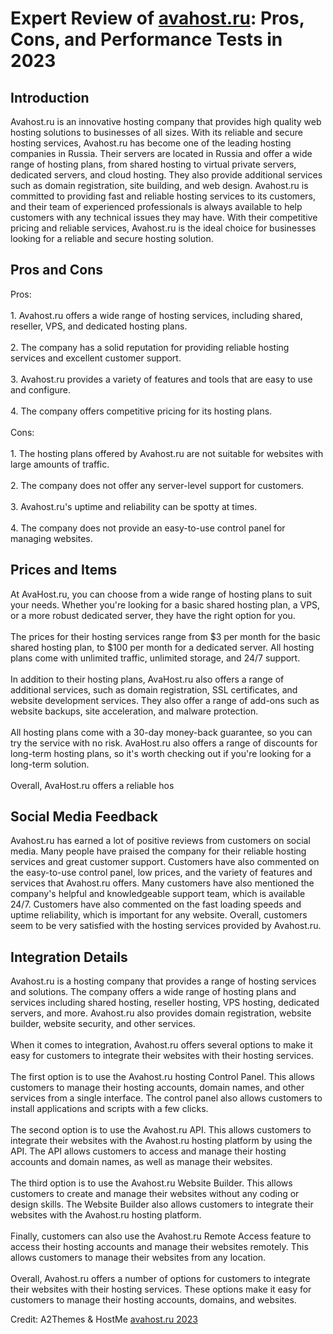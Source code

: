 <h1>Expert Review of <a href="https://a2themes.com/avahostru-reviews">avahost.ru</a>: Pros, Cons, and Performance Tests in 2023</h1>
<h2>Introduction</h2>
Avahost.ru is an innovative hosting company that provides high quality web hosting solutions to businesses of all sizes. With its reliable and secure hosting services, Avahost.ru has become one of the leading hosting companies in Russia. Their servers are located in Russia and offer a wide range of hosting plans, from shared hosting to virtual private servers, dedicated servers, and cloud hosting. They also provide additional services such as domain registration, site building, and web design. Avahost.ru is committed to providing fast and reliable hosting services to its customers, and their team of experienced professionals is always available to help customers with any technical issues they may have. With their competitive pricing and reliable services, Avahost.ru is the ideal choice for businesses looking for a reliable and secure hosting solution.
<h2>Pros and Cons</h2>
Pros:<br><br>1. Avahost.ru offers a wide range of hosting services, including shared, reseller, VPS, and dedicated hosting plans.<br><br>2. The company has a solid reputation for providing reliable hosting services and excellent customer support.<br><br>3. Avahost.ru provides a variety of features and tools that are easy to use and configure.<br><br>4. The company offers competitive pricing for its hosting plans.<br><br>Cons:<br><br>1. The hosting plans offered by Avahost.ru are not suitable for websites with large amounts of traffic.<br><br>2. The company does not offer any server-level support for customers.<br><br>3. Avahost.ru's uptime and reliability can be spotty at times.<br><br>4. The company does not provide an easy-to-use control panel for managing websites.
<h2>Prices and Items</h2>
At AvaHost.ru, you can choose from a wide range of hosting plans to suit your needs. Whether you're looking for a basic shared hosting plan, a VPS, or a more robust dedicated server, they have the right option for you.<br><br>The prices for their hosting services range from $3 per month for the basic shared hosting plan, to $100 per month for a dedicated server. All hosting plans come with unlimited traffic, unlimited storage, and 24/7 support.<br><br>In addition to their hosting plans, AvaHost.ru also offers a range of additional services, such as domain registration, SSL certificates, and website development services. They also offer a range of add-ons such as website backups, site acceleration, and malware protection.<br><br>All hosting plans come with a 30-day money-back guarantee, so you can try the service with no risk. AvaHost.ru also offers a range of discounts for long-term hosting plans, so it's worth checking out if you're looking for a long-term solution.<br><br>Overall, AvaHost.ru offers a reliable hos
<h2>Social Media Feedback</h2>
Avahost.ru has earned a lot of positive reviews from customers on social media. Many people have praised the company for their reliable hosting services and great customer support. Customers have also commented on the easy-to-use control panel, low prices, and the variety of features and services that Avahost.ru offers. Many customers have also mentioned the company's helpful and knowledgeable support team, which is available 24/7. Customers have also commented on the fast loading speeds and uptime reliability, which is important for any website. Overall, customers seem to be very satisfied with the hosting services provided by Avahost.ru.
<h2>Integration Details</h2>
Avahost.ru is a hosting company that provides a range of hosting services and solutions. The company offers a wide range of hosting plans and services including shared hosting, reseller hosting, VPS hosting, dedicated servers, and more. Avahost.ru also provides domain registration, website builder, website security, and other services. <br><br>When it comes to integration, Avahost.ru offers several options to make it easy for customers to integrate their websites with their hosting services. <br><br>The first option is to use the Avahost.ru hosting Control Panel. This allows customers to manage their hosting accounts, domain names, and other services from a single interface. The control panel also allows customers to install applications and scripts with a few clicks.<br><br>The second option is to use the Avahost.ru API. This allows customers to integrate their websites with the Avahost.ru hosting platform by using the API. The API allows customers to access and manage their hosting accounts and domain names, as well as manage their websites.<br><br>The third option is to use the Avahost.ru Website Builder. This allows customers to create and manage their websites without any coding or design skills. The Website Builder also allows customers to integrate their websites with the Avahost.ru hosting platform.<br><br>Finally, customers can also use the Avahost.ru Remote Access feature to access their hosting accounts and manage their websites remotely. This allows customers to manage their websites from any location.<br><br>Overall, Avahost.ru offers a number of options for customers to integrate their websites with their hosting services. These options make it easy for customers to manage their hosting accounts, domains, and websites.
<p>Credit: A2Themes & HostMe <a href="https://a2themes.com/avahostru-reviews">avahost.ru 2023</a></p>